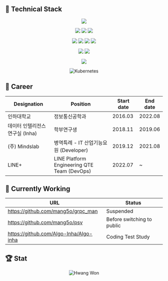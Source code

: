 
## 📜 Technical Stack

<div align="center">

<img  src="https://img.shields.io/badge/CPP-B8336A?style=for-the-badge&logo=c%2B%2B&logoColor=white">

<img  src="https://img.shields.io/badge/JAVA-726DA8?style=for-the-badge&logo=java&logoColor=white"> <img  src="https://img.shields.io/badge/SPRING-726DA8?style=for-the-badge&logo=spring&logoColor=white"> <img  src="https://img.shields.io/badge/SPRINGBOOT-726DA8?style=for-the-badge&logo=springboot&logoColor=white">

<img  src="https://img.shields.io/badge/JS-7D8CC4?style=for-the-badge&logo=javascript&logoColor=white"> <img  src="https://img.shields.io/badge/Vue-7D8CC4?style=for-the-badge&logo=vue.js&logoColor=white"> <img  src="https://img.shields.io/badge/JQuery-7D8CC4?style=for-the-badge&logo=JQuery&logoColor=white"> <img  src="https://img.shields.io/badge/Electron-7D8CC4?style=for-the-badge&logo=electron&logoColor=white">

<img  src="https://img.shields.io/badge/Python-1C448E?style=for-the-badge&logo=python&logoColor=white"> <img  src="https://img.shields.io/badge/Tensorflow-1C448E?style=for-the-badge&logo=tensorflow&logoColor=white">

<img  src="https://img.shields.io/badge/Docker-C490D1?style=for-the-badge&logo=docker&logoColor=white">
  
![Kubernetes](https://img.shields.io/badge/kubernetes-%23326ce5.svg?style=for-the-badge&logo=kubernetes&logoColor=white)
  
</div>

## 📝 Career

<div align="center">

|Designation|Position|Start date|End date|
|------|---|---|---|
|인하대학교|정보통신공학과|2016.03|2022.08|
|데이터 인텔리전스 연구실 (Inha)|학부연구생|2018.11|2019.06|
|(주) Mindslab|병역특례 - IT 산업기능요원 (Developer)|2019.12|2021.08|
|LINE+|LINE Platform Engineering QTE Team (DevOps)|2022.07|~|

</div>


## 🚝 Currently Working

<div align="center">

|URL|Status|
|------|---|
|https://github.com/mang5o/grpc_man|Suspended|
|https://github.com/mang5o/psv|Before switching to public|
|https://github.com/Algo-Inha/Algo-inha|Coding Test Study|

</div>



## 🏆 Stat

<div align="center">

![Hwang Won](https://github-readme-stats.vercel.app/api?username=mang5o&show_icons=true)

</div>

